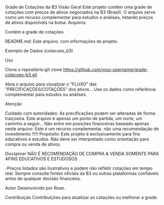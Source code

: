 Grade de Cotações da B3
Visão Geral
Este projeto contém uma grade de cotações com preços de ativos negociados na B3 (Brasil). O arquivo serve como um recurso complementar para estudos e análises, listando preços de ativos disponíveis na bolsa.
Arquivos

Contém a grade de cotações


README.md: Este arquivo, com informações do projeto.

Exemplo de Dados (cotacoes_b3)

Uso

Clone o repositório:git clone https://github.com/your-username/grade-cotacoes-b3.git


Abra o arquivo para visualizar o "FLUXO" das "PRECIFICAÇÕES/COTAÇÕES" dos ativos...
Use os dados como referência complementar para estudos ou análises.

Atenção

Cuidado com autoridades: As precificações podem ser alteradas de forma traiçoeira. Este arquivo é apenas um ponto de partida, um norte, um caminho a seguir...
Não entre em posições financeiras baseado apenas neste arquivo: Este é um recurso complementar, não uma recomendação de investimento !!!!!
Propósito: Este projeto é exclusivamente para fins educativos e estudos. Não deve ser interpretado como orientação para compra ou venda de ativos.

Disclaimer
NÃO É RECOMENDAÇÃO DE COMPRA & VENDA
SOMENTE PARA AFINS EDUCATIVOS E ESTUDOSOS

-Preços listados são ilustrativos e podem não refletir cotações em tempo real. Sempre consulte fontes oficiais da B3 ou outras plataformas confiáveis antes de qualquer decisão financeira.

Autor
Desenvolvido por Roan.

Contribuição
Contribuições para atualizar as cotações ou melhorar a grade.
